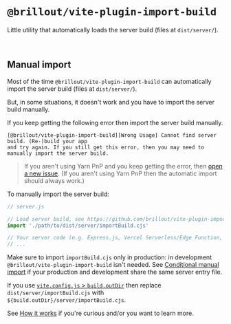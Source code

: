 # `@brillout/vite-plugin-import-build`

Little utility that automatically loads the server build (files at `dist/server/`).

<br/>

## Manual import

Most of the time `@brillout/vite-plugin-import-build` can automatically import the server build (files at `dist/server/`).

But, in some situations, it doesn't work and you have to import the server build manually.

If you keep getting the following error then import the server build manually.

```
[@brillout/vite-plugin-import-build][Wrong Usage] Cannot find server build. (Re-)build your app
and try again. If you still get this error, then you may need to manually import the server build.
```

> If you aren't using Yarn PnP and you keep getting the error, then [open a new issue](https://github.com/brillout/vite-plugin-import-build/issues/new). (If you aren't using Yarn PnP then the automatic import should always work.)

To manually import the server build:

```js
// server.js

// Load server build, see https://github.com/brillout/vite-plugin-import-build#manual-import
import './path/to/dist/server/importBuild.cjs'

// Your server code (e.g. Express.js, Vercel Serverless/Edge Function, Cloudflare Worker, ...)
// ...
```

Make sure to import `importBuild.cjs` only in production: in development `@brillout/vite-plugin-import-build` isn't needed. See [Conditional manual import](https://github.com/brillout/vite-plugin-import-build/issues/6) if your production and development share the same server entry file.

If you use [`vite.config.js` > `build.outDir`](https://vitejs.dev/config/build-options.html#build-outdir) then replace `dist/server/importBuild.cjs` with `${build.outDir}/server/importBuild.cjs`.

See [How it works](https://github.com/brillout/vite-plugin-import-build/issues/4) if you're curious and/or you want to learn more.
